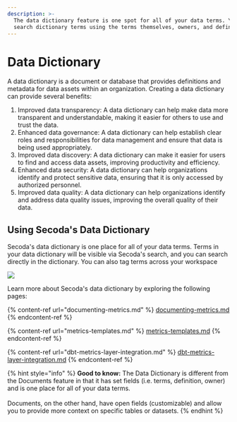 ```yaml
---
description: >-
  The data dictionary feature is one spot for all of your data terms. You can
  search dictionary terms using the terms themselves, owners, and definitions.
---
```


# Data Dictionary

A data dictionary is a document or database that provides definitions and metadata for data assets within an organization. Creating a data dictionary can provide several benefits:

1. Improved data transparency: A data dictionary can help make data more transparent and understandable, making it easier for others to use and trust the data.
2. Enhanced data governance: A data dictionary can help establish clear roles and responsibilities for data management and ensure that data is being used appropriately.
3. Improved data discovery: A data dictionary can make it easier for users to find and access data assets, improving productivity and efficiency.
4. Enhanced data security: A data dictionary can help organizations identify and protect sensitive data, ensuring that it is only accessed by authorized personnel.
5. Improved data quality: A data dictionary can help organizations identify and address data quality issues, improving the overall quality of their data.

## Using Secoda's Data Dictionary

Secoda's data dictionary is one place for all of your data terms. Terms in your data dictionary will be visible via Secoda's search, and you can search directly in the dictionary. You can also tag terms across your workspace&#x20;

![](<https://secoda-public-media-assets.s3.amazonaws.com/Screen%20Shot%202022-04-08%20at%2012.36.32%20PM.png>)

Learn more about Secoda's data dictionary by exploring the following pages:

{% content-ref url="documenting-metrics.md" %}
[documenting-metrics.md](documenting-metrics.md)
{% endcontent-ref %}

{% content-ref url="metrics-templates.md" %}
[metrics-templates.md](metrics-templates.md)
{% endcontent-ref %}

{% content-ref url="dbt-metrics-layer-integration.md" %}
[dbt-metrics-layer-integration.md](dbt-metrics-layer-integration.md)
{% endcontent-ref %}

{% hint style="info" %}
**Good to know:** The Data Dictionary is different from the Documents feature in that it has set fields (i.e. terms, definition, owner) and is one place for all of your data terms. \
\
Documents, on the other hand, have open fields (customizable) and allow you to provide more context on specific tables or datasets.&#x20;
{% endhint %}
